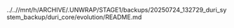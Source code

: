 ../..//mnt/h/ARCHIVE/.UNWRAP/STAGE1/backups/20250724_132729_duri_system_backup/duri_core/evolution/README.md